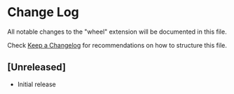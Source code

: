 # Change Log

All notable changes to the "wheel" extension will be documented in this file.

Check [Keep a Changelog](http://keepachangelog.com/) for recommendations on how to structure this file.

## [Unreleased]

- Initial release